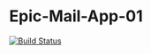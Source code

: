 # Epic-Mail-App-01

[![Build Status](https://travis-ci.org/ikeshegs/Epic-Mail-App-01.svg?branch=ch-setupTravis-164519383)](https://travis-ci.org/ikeshegs/Epic-Mail-App-01)